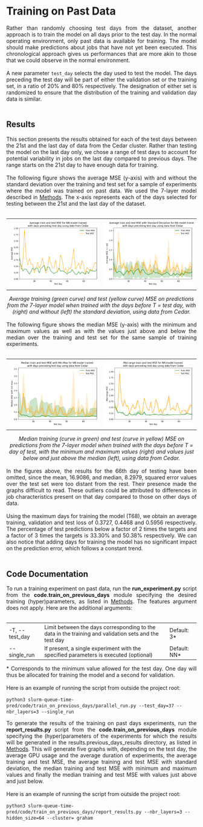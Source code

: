 # Training on Past Data

<div align="justify">Rather than randomly choosing test days from the dataset, another approach is to train the model on all days prior to the test day. In the normal operating environment, only past data is available for training. The model should make predictions about jobs that have not yet been executed. This chronological approach gives us performances that are more akin to those that we could observe in the normal environment.
<br></br>
A new parameter <code>test_day</code> selects the day used to test the model. The days preceding the test day will be part of either the validation set or the training set, in a ratio of 20% and 80% respectively. The designation of either set is randomized to ensure that the distribution of the training and validation day data is similar.
<br></br>
</div>

## Results

<div align="justify">This section presents the results obtained for each of the test days between the 21st and the last day of data from the Cedar cluster. Rather than testing the model on the last day only, we chose a range of test days to account for potential variability in jobs on the last day compared to previous days. The range starts on the 21st day to have enough data for training. 
<br><br>
The following figure shows the average MSE (y-axis) with and without the standard deviation over the training and test set for a sample of experiments where the model was trained on past data. We used the 7-layer model described in <a href="docs/1_Methods.md"> Methods</a>. The x-axis represents each of the days selected for testing between the 21st and the last day of the dataset. 
<br><br>
<div align="center">
 <table>
  <tr>
   <td><img src="../results/previous_days_results/plots/cedar_average_MSE.png">
   </td>
   <td><img src="../results/previous_days_results/plots/cedar_average_MSE_with_std.png">
   </td>
  </tr>
 </table>
 <i>Average training (green curve) and test (yellow curve) MSE on predictions from the 7-layer model when trained with the days before T = test day, with (right) and without (left) the standard deviation, using data from Cedar.
 </i>
</div>
<br>
The following figure shows the median MSE (y-axis) with the minimum and maximum values ​​as well as with the values ​​just above and below the median over the training and test set for the same sample of training experiments.
<br><br>
<div align="center">
 <table>
  <tr>
   <td><img src="../results/previous_days_results/plots/cedar_median_MSE_min_max.png">
   </td>
   <td><img src="../results/previous_days_results/plots/cedar_mid_range_MSE.png">
   </td>
  </tr>
 </table>
 <i>Median training (curve in green) and test (curve in yellow) MSE on predictions from the 7-layer model when trained with the days before T = day of test, with the minimum ​​and maximum values (right) and values ​​just below and just above the median (left), using data from Cedar.
 </i>
</div>
<br>
In the figures above, the results for the 66th day of testing have been omitted, since the mean, 16.9086, and median, 8.2979, squared error values ​​over the test set were too distant from the rest. Their presence made the graphs difficult to read. These outliers could be attributed to differences in job characteristics present on that day compared to those on other days of data.
<br><br>
Using the maximum days for training the model (T68), we obtain an average training, validation and test loss of 0.3727, 0.4468 and 0.5956 respectively. The percentage of test predictions below a factor of 2 times the targets and a factor of 3 times the targets is 33.30% and 50.38% respectively. We can also notice that adding days for training the model has no significant impact on the prediction error, which follows a constant trend.
<br><br>
</div>

## Code Documentation

<div align="justify">To run a training experiment on past data, run the <b>run_experiment.py</b> script from the <b>code.train_on_previous_days</b> module specifying the desired training (hyper)parameters, as listed in <a href="docs/1_Methods.md"> Methods</a>. The features argument does not apply. Here are the additional arguments:
<br></br>
</div>
<table>
 <tr>
  <td>-T, --test_day
  </td>	 	
  <td>Limit between the days corresponding to the data in the training and validation sets and the test day
  </td>
  <td>Default: 3*
  </td>
 </tr>
  <tr>
  <td>--single_run
  </td>	 	
  <td>If present, a single experiment with the specified parameters is executed (optional)
  </td>
  <td>Default: NN*
  </td>
 </tr>
</table>

<div align="justify">* Corresponds to the minimum value allowed for the test day. One day will thus be allocated for training the model and a second for validation.
<br><br>
Here is an example of running the script from outside the project root:
</div>

```
python3 slurm-queue-time-pred/code/train_on_previous_days/parallel_run.py --test_day=37 --nbr_layers=3 --single_run
```

<div align="justify">To generate the results of the training on past days experiments, run the <b>report_results.py</b> script from the <b>code.train_on_previous_days</b> module specifying the (hyper)parameters of the experiments for which the results will be generated in the results.previous_days_results directory, as listed in <a href="docs/1_Methods.md"> Methods</a>. This will generate five graphs with, depending on the test day, the average GPU usage and the average duration of experiments, the average training and test MSE, the average training and test MSE with standard deviation, the median training and test MSE with minimum and maximum values ​​and finally the median training and test MSE with values ​​just above and just below.
<br><br>
Here is an example of running the script from outside the project root:
</div>

```
python3 slurm-queue-time-pred/code/train_on_previous_days/report_results.py --nbr_layers=3 --hidden_size=64 --cluster= graham
```